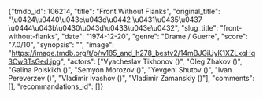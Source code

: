 {"tmdb_id": 106214, "title": "Front Without Flanks", "original_title": "\u0424\u0440\u043e\u043d\u0442 \u0431\u0435\u0437 \u0444\u043b\u0430\u043d\u0433\u043e\u0432", "slug_title": "front-without-flanks", "date": "1974-12-20", "genre": "Drame / Guerre", "score": "7.0/10", "synopsis": "", "image": "https://image.tmdb.org/t/p/w185_and_h278_bestv2/14mBJGiUyK1XZLxqHq3Cw3TsGed.jpg", "actors": ["Vyacheslav Tikhonov ()", "Oleg Zhakov ()", "Galina Polskikh ()", "Semyon Morozov ()", "Yevgeni Shutov ()", "Ivan Pereverzev ()", "Vladimir Ivashov ()", "Vladimir Zamanskiy ()"], "comments": [], "recommandations_id": []}